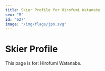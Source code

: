 ```yaml
---
title: Skier Profile for Hirofumi Watanabe
sex: "M"
id: "627"
image: "/img/flags/jpn.svg" 
---
```


# Skier Profile

This page is for: Hirofumi Watanabe.
    